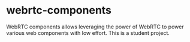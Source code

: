 # webrtc-components
WebRTC components allows leveraging the power of WebRTC to power various web components with low effort. This is a student project.
